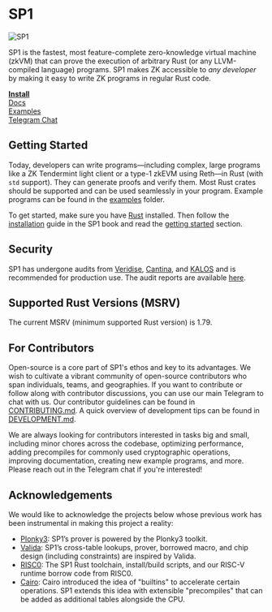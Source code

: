 # SP1

![SP1](./assets/sp1.png)

SP1 is the fastest, most feature-complete zero-knowledge virtual machine (zkVM) that can prove the execution of arbitrary Rust (or any LLVM-compiled language) programs. SP1 makes ZK accessible to *any developer* by making it easy to write ZK programs in regular Rust code.

**[Install](https://docs.succinct.xyz/docs/sp1/getting-started/install)**  
[Docs](https://docs.succinct.xyz/docs/sp1/introduction)  
[Examples](https://github.com/succinctlabs/sp1/tree/main/examples)  
[Telegram Chat](https://t.me/+AzG4ws-kD24yMGYx)

## Getting Started

Today, developers can write programs—including complex, large programs like a ZK Tendermint light client or a type-1 zkEVM using Reth—in Rust (with `std` support). They can generate proofs and verify them. Most Rust crates should be supported and can be used seamlessly in your program. Example programs can be found in the [examples](https://github.com/succinctlabs/sp1/tree/main/examples) folder.

To get started, make sure you have [Rust](https://www.rust-lang.org/tools/install) installed. Then follow the [installation](https://docs.succinct.xyz/docs/sp1/getting-started/install) guide in the SP1 book and read the [getting started](https://docs.succinct.xyz/docs/sp1/getting-started/quickstart) section.

## Security

SP1 has undergone audits from [Veridise](https://www.veridise.com/), [Cantina](https://cantina.xyz/), and [KALOS](https://kalos.xyz/) and is recommended for production use. The audit reports are available [here](./audits).

## Supported Rust Versions (MSRV)

The current MSRV (minimum supported Rust version) is 1.79.

## For Contributors

Open-source is a core part of SP1's ethos and key to its advantages. We wish to cultivate a vibrant community of open-source contributors who span individuals, teams, and geographies. If you want to contribute or follow along with contributor discussions, you can use our main Telegram to chat with us. Our contributor guidelines can be found in [CONTRIBUTING.md](./CONTRIBUTING.md). A quick overview of development tips can be found in [DEVELOPMENT.md](./DEVELOPMENT.md).

We are always looking for contributors interested in tasks big and small, including minor chores across the codebase, optimizing performance, adding precompiles for commonly used cryptographic operations, improving documentation, creating new example programs, and more. Please reach out in the Telegram chat if you're interested!

## Acknowledgements

We would like to acknowledge the projects below whose previous work has been instrumental in making this project a reality:

- [Plonky3](https://github.com/Plonky3/Plonky3): SP1’s prover is powered by the Plonky3 toolkit.
- [Valida](https://github.com/valida-xyz/valida): SP1’s cross-table lookups, prover, borrowed macro, and chip design (including constraints) are inspired by Valida.
- [RISC0](https://github.com/risc0/risc0): The SP1 Rust toolchain, install/build scripts, and our RISC-V runtime borrow code from RISC0.
- [Cairo](https://docs.cairo-lang.org/how_cairo_works/builtins.html): Cairo introduced the idea of "builtins" to accelerate certain operations. SP1 extends this idea with extensible "precompiles" that can be added as additional tables alongside the CPU.
